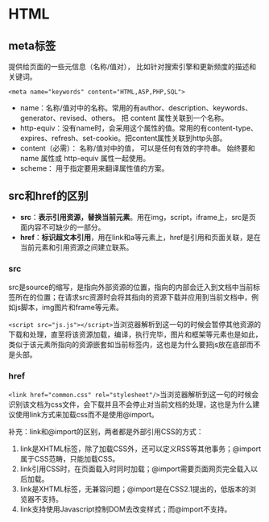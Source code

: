# HTML

## meta标签
提供给页面的一些元信息（名称/值对）， 比如针对搜索引擎和更新频度的描述和关键词。

```
<meta name="keywords" content="HTML,ASP,PHP,SQL">
```
* name：名称/值对中的名称。常用的有author、description、keywords、generator、revised、others。 把 content 属性关联到一个名称。
* http-equiv：没有name时，会采用这个属性的值。常用的有content-type、expires、refresh、set-cookie。把content属性关联到http头部。
* content（必需）： 名称/值对中的值， 可以是任何有效的字符串。 始终要和 name 属性或 http-equiv 属性一起使用。
* scheme： 用于指定要用来翻译属性值的方案。

## src和href的区别
* **src**：**表示引用资源，替换当前元素**。用在img，script，iframe上，src是页面内容不可缺少的一部分。
* **href**：**标识超文本引用**，用在link和a等元素上，href是引用和页面关联，是在当前元素和引用资源之间建立联系。

### src
src是source的缩写，是指向外部资源的位置，指向的内部会迁入到文档中当前标签所在的位置；在请求src资源时会将其指向的资源下载并应用到当前文档中，例如js脚本，img图片和frame等元素。

```<script src="js.js"></script>```当浏览器解析到这一句的时候会暂停其他资源的下载和处理，直至将该资源加载，编译，执行完毕，图片和框架等元素也是如此，类似于该元素所指向的资源嵌套如当前标签内，这也是为什么要把js放在底部而不是头部。

### href
```<link href="common.css" rel="stylesheet"/>```当浏览器解析到这一句的时候会识别该文档为css文件，会下载并且不会停止对当前文档的处理，这也是为什么建议使用link方式来加载css而不是使用@import。

补充：link和@import的区别，两者都是外部引用CSS的方式：
1. link是XHTML标签，除了加载CSS外，还可以定义RSS等其他事务；@import属于CSS范畴，只能加载CSS。
2. link引用CSS时，在页面载入时同时加载；@import需要页面网页完全载入以后加载。
3. link是XHTML标签，无兼容问题；@import是在CSS2.1提出的，低版本的浏览器不支持。
4. link支持使用Javascript控制DOM去改变样式；而@import不支持。